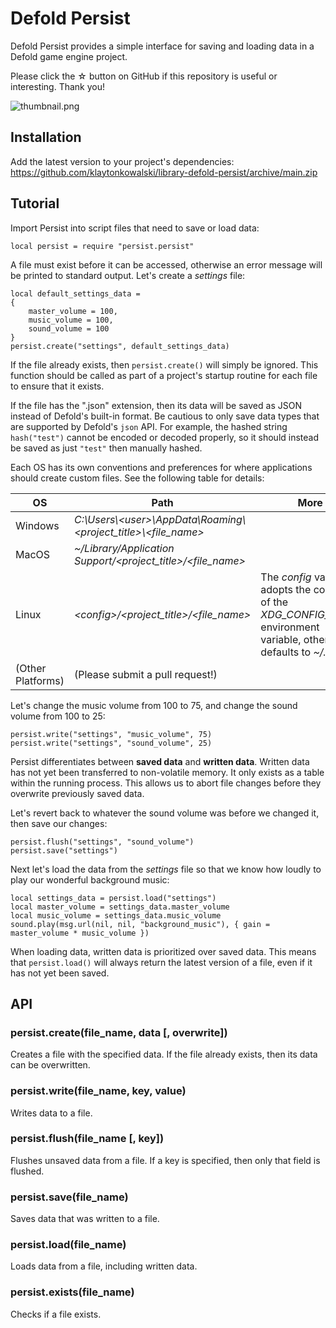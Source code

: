 # Defold Persist

Defold Persist provides a simple interface for saving and loading data in a Defold game engine project.

Please click the ☆ button on GitHub if this repository is useful or interesting. Thank you!

![thumbnail.png](https://github.com/klaytonkowalski/library-defold-persist/blob/main/assets/images/thumbnail.png?raw=true)

## Installation

Add the latest version to your project's dependencies:  
https://github.com/klaytonkowalski/library-defold-persist/archive/main.zip

## Tutorial

Import Persist into script files that need to save or load data:

```
local persist = require "persist.persist"
```

A file must exist before it can be accessed, otherwise an error message will be printed to standard output. Let's create a *settings* file:

```
local default_settings_data =
{
    master_volume = 100,
    music_volume = 100,
    sound_volume = 100
}
persist.create("settings", default_settings_data)
```

If the file already exists, then `persist.create()` will simply be ignored. This function should be called as part of a project's startup routine for each file to ensure that it exists.

If the file has the ".json" extension, then its data will be saved as JSON instead of Defold's built-in format. Be cautious to only save data types that are supported by Defold's `json` API. For example, the hashed string `hash("test")` cannot be encoded or decoded properly, so it should instead be saved as just `"test"` then manually hashed.

Each OS has its own conventions and preferences for where applications should create custom files. See the following table for details:

| OS | Path | More |
| -- | ---- | ---- |
| Windows | *C:\\Users\\\<user>\\AppData\\Roaming\\\<project_title>\\\<file_name>* | |
| MacOS | *~/Library/Application Support/\<project_title>/\<file_name>* | |
| Linux | *\<config>/\<project_title>/\<file_name>* | The *config* variable adopts the contents of the *XDG_CONFIG_HOME* environment variable, otherwise it defaults to *~/.config*. |
| (Other Platforms) | (Please submit a pull request!) | |

Let's change the music volume from 100 to 75, and change the sound volume from 100 to 25:

```
persist.write("settings", "music_volume", 75)
persist.write("settings", "sound_volume", 25)
```

Persist differentiates between **saved data** and **written data**. Written data has not yet been transferred to non-volatile memory. It only exists as a table within the running process. This allows us to abort file changes before they overwrite previously saved data.

Let's revert back to whatever the sound volume was before we changed it, then save our changes:

```
persist.flush("settings", "sound_volume")
persist.save("settings")
```

Next let's load the data from the *settings* file so that we know how loudly to play our wonderful background music:

```
local settings_data = persist.load("settings")
local master_volume = settings_data.master_volume
local music_volume = settings_data.music_volume
sound.play(msg.url(nil, nil, "background_music"), { gain = master_volume * music_volume })
```

When loading data, written data is prioritized over saved data. This means that `persist.load()` will always return the latest version of a file, even if it has not yet been saved.

## API

### persist.create(file_name, data [, overwrite])

Creates a file with the specified data. If the file already exists, then its data can be overwritten.

### persist.write(file_name, key, value)

Writes data to a file.

### persist.flush(file_name [, key])

Flushes unsaved data from a file. If a key is specified, then only that field is flushed.

### persist.save(file_name)

Saves data that was written to a file.

### persist.load(file_name)

Loads data from a file, including written data.

### persist.exists(file_name)

Checks if a file exists.
